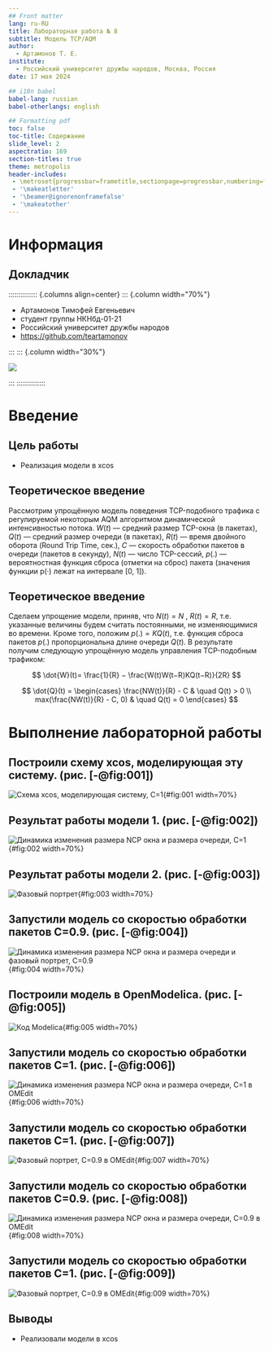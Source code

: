 ```yaml
---
## Front matter
lang: ru-RU
title: Лабораторная работа № 8
subtitle: Модель TCP/AQM
author:
  - Артамонов Т. Е.
institute:
  - Российский университет дружбы народов, Москва, Россия
date: 17 мая 2024

## i18n babel
babel-lang: russian
babel-otherlangs: english

## Formatting pdf
toc: false
toc-title: Содержание
slide_level: 2
aspectratio: 169
section-titles: true
theme: metropolis
header-includes:
 - \metroset{progressbar=frametitle,sectionpage=progressbar,numbering=fraction}
 - '\makeatletter'
 - '\beamer@ignorenonframefalse'
 - '\makeatother'
---
```


# Информация

## Докладчик

:::::::::::::: {.columns align=center}
::: {.column width="70%"}

  * Артамонов Тимофей Евгеньевич
  * студент группы НКНбд-01-21
  * Российский университет дружбы народов
  * <https://github.com/teartamonov>

:::
::: {.column width="30%"}

![](image/ava.jpg)

:::
::::::::::::::

# Введение

## Цель работы

- Реализация модели в xcos

## Теоретическое введение

Рассмотрим упрощённую модель поведения TCP-подобного трафика с регулируемой некоторым AQM алгоритмом динамической интенсивностью потока.
$W(t)$ — средний размер TCP-окна (в пакетах), $Q(t)$ — средний размер очереди (в пакетах), $R(t)$ — время двойного оборота (Round Trip Time, сек.), 
$C$ — скорость обработки пакетов в очереди (пакетов в секунду), $N(t)$ — число TCP-сессий, $p(.)$ — вероятностная функция сброса (отметки на сброс) пакета (значения функции p(·) лежат на интервале [0, 1]).

## Теоретическое введение

Сделаем упрощение модели, приняв, что $N(t) = N$ , $R(t) = R$, т.е. указанные величины будем считать постоянными, не изменяющимися во времени. 
Кроме того, положим $p(.) = KQ(t)$, т.е. функция сброса пакетов $p(.)$ пропорциональна длине очереди $Q(t)$.
В результате получим следующую упрощённую модель управления TCP-подобным трафиком:

$$
\dot{W}(t)= \frac{1}{R}​ − \frac{W(t)W(t−R)​KQ(t−R)}{2R}
$$

$$
\dot{Q}(t) =
  \begin{cases}
    \frac{NW(t)}{R} - C       & \quad Q(t) > 0 \\
    max(\frac{NW(t)}{R} - C, 0)  & \quad Q(t) = 0
  \end{cases}
$$

# Выполнение лабораторной работы

## Построили схему xcos, моделирующая эту систему. (рис. [-@fig:001])

![Схема xcos, моделирующая систему, С=1](image/1.PNG){#fig:001 width=70%}

## Результат работы модели 1. (рис. [-@fig:002])

![Динамика изменения размера NCP окна и размера очереди, С=1](image/2.PNG){#fig:002 width=70%}

## Результат работы модели 2. (рис. [-@fig:003])

![Фазовый портрет](image/3.PNG){#fig:003 width=70%}

## Запустили модель со скоростью обработки пакетов C=0.9. (рис. [-@fig:004])

![Динамика изменения размера NCP окна и размера очереди и фазовый портрет, С=0.9](image/4.PNG){#fig:004 width=70%}

## Построили модель в OpenModelica. (рис. [-@fig:005])

![Код Modelica](image/9.PNG){#fig:005 width=70%}

## Запустили модель со скоростью обработки пакетов C=1. (рис. [-@fig:006])

![Динамика изменения размера NCP окна и размера очереди, С=1 в OMEdit](image/5.PNG){#fig:006 width=70%}

## Запустили модель со скоростью обработки пакетов C=1. (рис. [-@fig:007])

![Фазовый портрет, С=0.9 в OMEdit](image/6.PNG){#fig:007 width=70%}

## Запустили модель со скоростью обработки пакетов C=0.9. (рис. [-@fig:008])

![Динамика изменения размера NCP окна и размера очереди, С=0.9 в OMEdit](image/7.PNG){#fig:008 width=70%}

## Запустили модель со скоростью обработки пакетов C=1. (рис. [-@fig:009])

![Фазовый портрет, С=0.9 в OMEdit](image/8.PNG){#fig:009 width=70%}

## Выводы

- Реализовали модели в xcos
  
